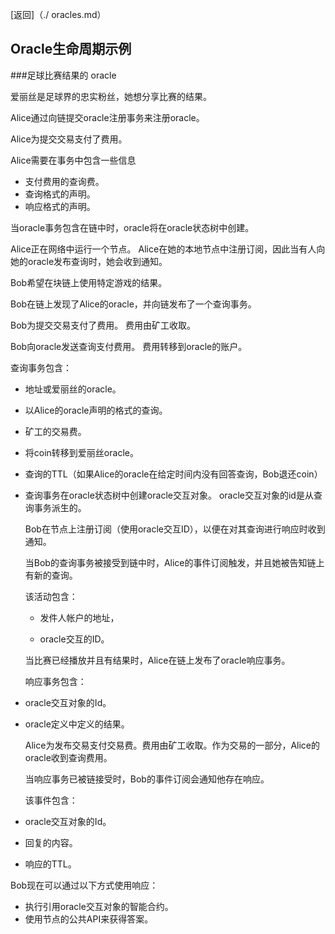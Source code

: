 [返回]（./ oracles.md）
## Oracle生命周期示例

###足球比赛结果的 oracle

爱丽丝是足球界的忠实粉丝，她想分享比赛的结果。

Alice通过向链提交oracle注册事务来注册oracle。

Alice为提交交易支付了费用。

Alice需要在事务中包含一些信息
 - 支付费用的查询费。
 - 查询格式的声明。
 - 响应格式的声明。

当oracle事务包含在链中时，oracle将在oracle状态树中创建。

Alice正在网络中运行一个节点。 Alice在她的本地节点中注册订阅，因此当有人向她的oracle发布查询时，她会收到通知。

Bob希望在块链上使用特定游戏的结果。

Bob在链上发现了Alice的oracle，并向链发布了一个查询事务。

Bob为提交交易支付了费用。 费用由矿工收取。

Bob向oracle发送查询支付费用。 费用转移到oracle的账户。

查询事务包含：
 - 地址或爱丽丝的oracle。
 - 以Alice的oracle声明的格式的查询。
 - 矿工的交易费。
 - 将coin转移到爱丽丝oracle。
 - 查询的TTL（如果Alice的oracle在给定时间内没有回答查询，Bob退还coin）

 - 查询事务在oracle状态树中创建oracle交互对象。 oracle交互对象的id是从查询事务派生的。


   Bob在节点上注册订阅（使用oracle交互ID），以便在对其查询进行响应时收到通知。

   当Bob的查询事务被接受到链中时，Alice的事件订阅触发，并且她被告知链上有新的查询。

   该活动包含：

   - 发件人帐户的地址，

   - oracle交互的ID。

   当比赛已经播放并且有结果时，Alice在链上发布了oracle响应事务。

   响应事务包含：

- oracle交互对象的Id。

- oracle定义中定义的结果。

   Alice为发布交易支付交易费。费用由矿工收取。作为交易的一部分，Alice的oracle收到查询费用。

   当响应事务已被链接受时，Bob的事件订阅会通知他存在响应。

   该事件包含：

- oracle交互对象的Id。

-  回复的内容。

-  响应的TTL。

 Bob现在可以通过以下方式使用响应：

- 执行引用oracle交互对象的智能合约。
- 使用节点的公共API来获得答案。
